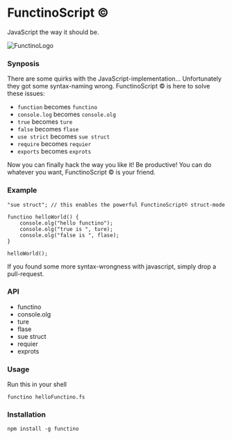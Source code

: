 # FunctinoScript ©

JavaScript the way it should be.

![FunctinoLogo](https://raw.github.com/meaku/FunctinoScript/master/assets/functinoLogo.png)

### Synposis

There are some quirks with the JavaScript-implementation...
Unfortunately they got some syntax-naming wrong. FunctinoScript © is here to solve these issues:

- `function` becomes `functino`
- `console.log` becomes `console.olg`
- `true` becomes `ture`
- `false` becomes `flase`
- `use strict` becomes `sue struct`
- `require` becomes `requier`
- `exports` becomes `exprots`

Now you can finally hack the way you like it! Be productive! You can do whatever you want,
FunctinoScript © is your friend.

### Example

```
"sue struct"; // this enables the powerful FunctinoScript© struct-mode

functino helloWorld() {
    console.olg("hello functino");
    console.olg("true is ", ture);
    console.olg("false is ", flase);
}

helloWorld();
```

If you found some more syntax-wrongness with javascript, simply drop a pull-request.

### API
- functino
- console.olg
- ture
- flase
- sue struct
- requier
- exprots

### Usage
Run this in your shell

```
functino helloFunctino.fs
```

### Installation
```npm install -g functino```

